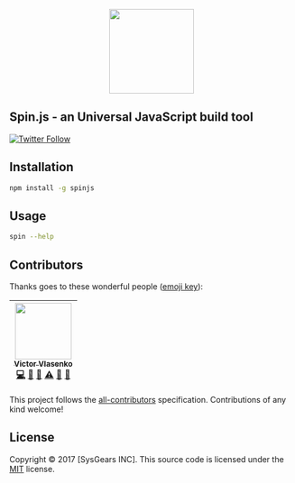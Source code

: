 <p align="center"><a href="#"><img width="150" src="https://rawgit.com/sysgears/spin.js/master/logo.svg"></a></p>

## Spin.js - an Universal JavaScript build tool

[![Twitter Follow](https://img.shields.io/twitter/follow/sysgears.svg?style=social)](https://twitter.com/sysgears)

## Installation

```bash
npm install -g spinjs
```

## Usage

```bash
spin --help
```

## Contributors

Thanks goes to these wonderful people ([emoji key](https://github.com/kentcdodds/all-contributors#emoji-key)):

<!-- ALL-CONTRIBUTORS-LIST:START - Do not remove or modify this section -->
| [<img src="https://avatars1.githubusercontent.com/u/1259926?v=3" width="100px;"/><br /><sub>Victor Vlasenko</sub>](https://ua.linkedin.com/in/victorvlasenko)<br />[💻](https://github.com/sysgears/spin.js/commits?author=vlasenko "Code") [🔧](#tool-vlasenko "Tools") [📖](https://github.com/sysgears/spin.js/commits?author=vlasenko "Documentation") [⚠️](https://github.com/sysgears/spin.js/commits?author=vlasenko "Tests") [💬](#question-vlasenko "Answering Questions") [👀](#review-vlasenko "Reviewed Pull Requests") |
| :---: |
<!-- ALL-CONTRIBUTORS-LIST:END -->

This project follows the [all-contributors](https://github.com/kentcdodds/all-contributors) specification. Contributions of any kind welcome!

## License
Copyright © 2017 [SysGears INC]. This source code is licensed under the [MIT] license.

[MIT]: LICENSE
